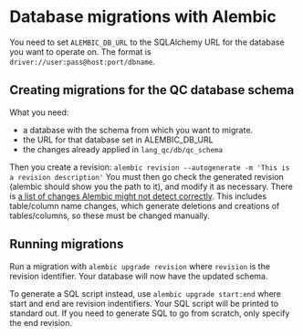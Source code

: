 # Database migrations with Alembic

You need to set `ALEMBIC_DB_URL` to the SQLAlchemy URL for the database you want
to operate on.
The format is `driver://user:pass@host:port/dbname`.

## Creating migrations for the QC database schema

What you need:

- a database with the schema from which you want to migrate.
- the URL for that database set in ALEMBIC_DB_URL
- the changes already applied in `lang_qc/db/qc_schema`

Then you create a revision:
`alembic revision --autogenerate -m 'This is a revision description'`
You must then go check the generated revision (alembic should show you the path
to it), and modify it as necessary. There is [a list of changes Alembic might
not detect correctly]. This includes table/column name changes, which generate
deletions and creations of tables/columns, so these must be changed manually.

## Running migrations

Run a migration with `alembic upgrade revision` where `revision` is the revision
identifier. Your database will now have the updated schema.

To generate a SQL script instead, use `alembic upgrade start:end` where start
and end are revision indentifiers. Your SQL script will be printed to standard
out. If you need to generate SQL to go from scratch, only specify the end
revision.

[a list of changes Alembic might not detect correctly]: https://alembic.sqlalchemy.org/en/latest/autogenerate.html#what-does-autogenerate-detect-and-what-does-it-not-detect
